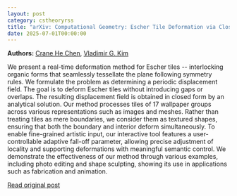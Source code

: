 ```yaml
---
layout: post
category: cstheoryrss
title: "arXiv: Computational Geometry: Escher Tile Deformation via Closed-Form Solution"
date: 2025-07-01T00:00:00
---
```


**Authors:** [Crane He Chen](https://dblp.uni-trier.de/search?q=Crane+He+Chen), [Vladimir G. Kim](https://dblp.uni-trier.de/search?q=Vladimir+G.+Kim)

We present a real-time deformation method for Escher tiles -- interlocking
organic forms that seamlessly tessellate the plane following symmetry rules. We
formulate the problem as determining a periodic displacement field. The goal is
to deform Escher tiles without introducing gaps or overlaps. The resulting
displacement field is obtained in closed form by an analytical solution. Our
method processes tiles of 17 wallpaper groups across various representations
such as images and meshes. Rather than treating tiles as mere boundaries, we
consider them as textured shapes, ensuring that both the boundary and interior
deform simultaneously. To enable fine-grained artistic input, our interactive
tool features a user-controllable adaptive fall-off parameter, allowing precise
adjustment of locality and supporting deformations with meaningful semantic
control. We demonstrate the effectiveness of our method through various
examples, including photo editing and shape sculpting, showing its use in
applications such as fabrication and animation.

[Read original post](http://arxiv.org/abs/2506.23388v1)
